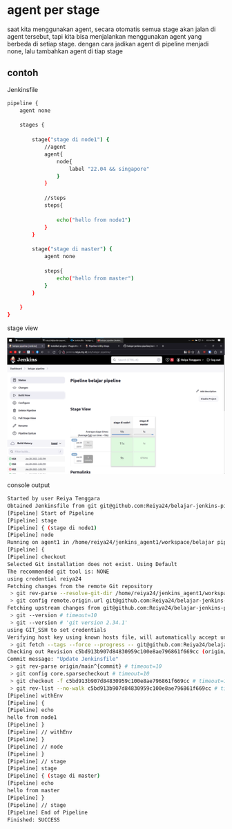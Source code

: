 # agent per stage

saat kita menggunakan agent, secara otomatis semua stage akan jalan di agent tersebut, tapi kita bisa menjalankan menggunakan agent yang berbeda di setiap stage. dengan cara jadikan agent di pipeline menjadi none, lalu tambahkan agent di tiap stage

## contoh

Jenkinsfile

```bash
pipeline {
    agent none

    stages {

        stage("stage di node1") {
            //agent
            agent{
                node{
                    label "22.04 && singapore"
                }
            }

            //steps
            steps{

                echo("hello from node1")
            }
        }

        stage("stage di master") {
            agent none

            steps{
                echo("hello from master")
            }
        }

    }
}
```

stage view

![Untitled](agent%20per%20stage%2079fb421477f845908a80c9faed10a567/Untitled.png)

console output

```bash
Started by user Reiya Tenggara
Obtained Jenkinsfile from git git@github.com:Reiya24/belajar-jenkins-pipeline.git
[Pipeline] Start of Pipeline
[Pipeline] stage
[Pipeline] { (stage di node1)
[Pipeline] node
Running on agent1 in /home/reiya24/jenkins_agent1/workspace/belajar pipeline
[Pipeline] {
[Pipeline] checkout
Selected Git installation does not exist. Using Default
The recommended git tool is: NONE
using credential reiya24
Fetching changes from the remote Git repository
 > git rev-parse --resolve-git-dir /home/reiya24/jenkins_agent1/workspace/belajar pipeline/.git # timeout=10
 > git config remote.origin.url git@github.com:Reiya24/belajar-jenkins-pipeline.git # timeout=10
Fetching upstream changes from git@github.com:Reiya24/belajar-jenkins-pipeline.git
 > git --version # timeout=10
 > git --version # 'git version 2.34.1'
using GIT_SSH to set credentials 
Verifying host key using known hosts file, will automatically accept unseen keys
 > git fetch --tags --force --progress -- git@github.com:Reiya24/belajar-jenkins-pipeline.git +refs/heads/*:refs/remotes/origin/* # timeout=10
Checking out Revision c5bd913b907d84830959c100e8ae796861f669cc (origin/main)
Commit message: "Update Jenkinsfile"
 > git rev-parse origin/main^{commit} # timeout=10
 > git config core.sparsecheckout # timeout=10
 > git checkout -f c5bd913b907d84830959c100e8ae796861f669cc # timeout=10
 > git rev-list --no-walk c5bd913b907d84830959c100e8ae796861f669cc # timeout=10
[Pipeline] withEnv
[Pipeline] {
[Pipeline] echo
hello from node1
[Pipeline] }
[Pipeline] // withEnv
[Pipeline] }
[Pipeline] // node
[Pipeline] }
[Pipeline] // stage
[Pipeline] stage
[Pipeline] { (stage di master)
[Pipeline] echo
hello from master
[Pipeline] }
[Pipeline] // stage
[Pipeline] End of Pipeline
Finished: SUCCESS
```